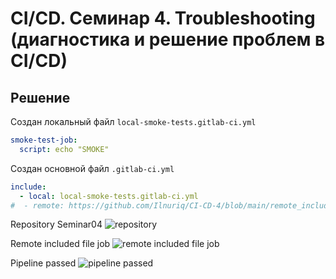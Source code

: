 # CI/CD. Семинар 4. Troubleshooting (диагностика и решение проблем в CI/CD)


## Решение
Создан локальный файл `local-smoke-tests.gitlab-ci.yml`

```yaml
smoke-test-job:
  script: echo "SMOKE"
```

Создан основной файл `.gitlab-ci.yml`

```yaml
include:
  - local: local-smoke-tests.gitlab-ci.yml
#  - remote: https://github.com/Ilnuriq/CI-CD-4/blob/main/remote_included-file.yml
```




Repository Seminar04
![repository](https://github.com/Ilnuriq/CI-CD-4/blob/main/img/VirtualBox_cibox_47.png)

Remote included file job
![remote included file job](https://github.com/Ilnuriq/CI-CD-4/blob/main/img/VirtualBox_cibox_01.png)

Pipeline passed
![pipeline passed](https://github.com/Ilnuriq/CI-CD-4/blob/main/img/VirtualBox_cibox_34.png)

